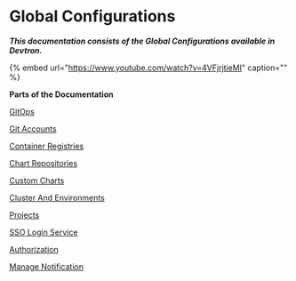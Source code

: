 # Global Configurations

_**This documentation consists of the Global Configurations available in Devtron.**_

{% embed url="https://www.youtube.com/watch?v=4VFjrjtieMI" caption="" %}

**Parts of the Documentation**

[GitOps](gitops.md)

[Git Accounts](git-accounts.md)

[Container Registries](docker-registries.md)

[Chart Repositories](chart-repo.md)

[Custom Charts](custom-charts.md)

[Cluster And Environments](cluster-and-environments.md)

[Projects](projects.md)

[SSO Login Service](sso-login.md)

[Authorization](authorization/README.md)

[Manage Notification](manage-notification.md)

